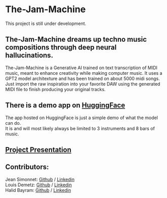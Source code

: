 # The-Jam-Machine
This project is still under development.

## The-Jam-Machine dreams up techno music compositions through deep neural hallucinations.

The-Jam-Machine is a Generative AI trained on text transcription of MIDI music, meant to enhance creativity while making computer music. It uses a GPT2 model architexture and has been trained on about 5000 midi songs.
Just import the raw inspiration into your favorite DAW using the generated MIDI file to finish producing your original tracks.

## There is a demo app on [HuggingFace](https://huggingface.co/spaces/JammyMachina/the-jam-machine-app) 
The app hosted on HuggingFace is just a simple demo of what the model can do. \
It is and will most likely always be limited to 3 instruments and 8 bars of music.

## [Project Presentation](https://pitch.com/public/417162a8-88b0-4472-a651-c66bb89428be)
## Contributors:
Jean Simonnet: [Github](https://github.com/misnaej) / [Linkedin](https://www.linkedin.com/in/jeansimonnet/) \
Louis Demetz:  [Github](https://github.com/louis-demetz) / [Linkedin](https://www.linkedin.com/in/ldemetz/) \
Halid Bayram:  [Github](https://github.com/m41w4r3exe) / [Linkedin](https://www.linkedin.com/in/halid-bayram-6b9ba861/)
